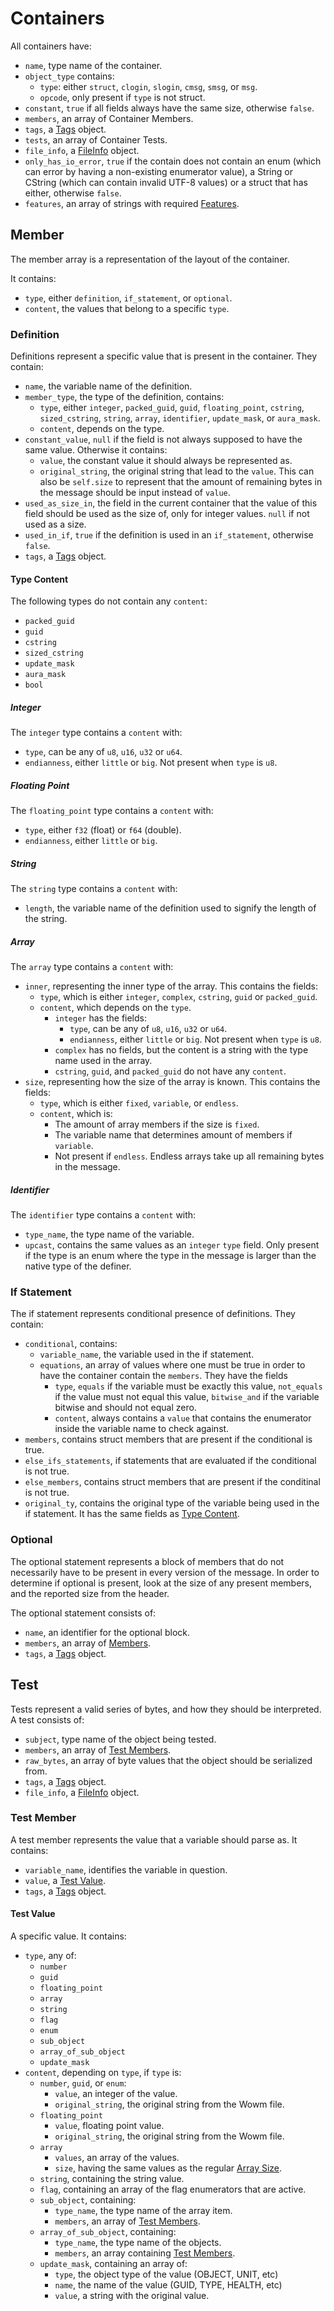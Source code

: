 # Containers

All containers have:

* `name`, type name of the container.
* `object_type` contains:
    * `type`: either `struct`, `clogin`, `slogin`, `cmsg`, `smsg`, or `msg`.
    * `opcode`, only present if `type` is not struct.
* `constant`, `true` if all fields always have the same size, otherwise `false`.
* `members`, an array of Container Members.
* `tags`, a [Tags](tags.md) object.
* `tests`, an array of Container Tests.
* `file_info`, a [FileInfo](fileinfo.md) object.
* `only_has_io_error`, `true` if the contain does not contain an enum (which can error by having a non-existing enumerator value), a String or CString (which can contain invalid UTF-8 values) or a struct that has either, otherwise `false`.
* `features`, an array of strings with required [Features](../spec/features.md).

## Member

The member array is a representation of the layout of the container.

It contains:

* `type`, either `definition`, `if_statement`, or `optional`.
* `content`, the values that belong to a specific `type`.


### Definition

Definitions represent a specific value that is present in the container.
They contain:

* `name`, the variable name of the definition.
* `member_type`, the type of the definition, contains:
    * `type`, either `integer`, `packed_guid`, `guid`, `floating_point`, `cstring`, `sized_cstring`, `string`, `array`, `identifier`, `update_mask`, or `aura_mask`.
    * `content`, depends on the type.
* `constant_value`, `null` if the field is not always supposed to have the same value. Otherwise it contains:
    * `value`, the constant value it should always be represented as.
    * `original_string`, the original string that lead to the `value`. This can also be `self.size` to represent that the amount of remaining bytes in the message should be input instead of `value`.
* `used_as_size_in`, the field in the current container that the value of this field should be used as the size of, only for integer values. `null` if not used as a size.
* `used_in_if`, `true` if the definition is used in an `if_statement`, otherwise `false`.
* `tags`, a [Tags](tags.md) object.


#### Type Content

The following types do not contain any `content`:

* `packed_guid`
* `guid`
* `cstring`
* `sized_cstring`
* `update_mask`
* `aura_mask`
* `bool`


##### Integer

The `integer` type contains a `content` with:
* `type`, can be any of `u8`, `u16`, `u32` or `u64`.
* `endianness`, either `little` or `big`. Not present when `type` is `u8`.

##### Floating Point

The `floating_point` type contains a `content` with:
* `type`, either `f32` (float) or `f64` (double).
* `endianness`, either `little` or `big`.

##### String

The `string` type contains a `content` with:
* `length`, the variable name of the definition used to signify the length of the string.

##### Array

The `array` type contains a `content` with:
* `inner`, representing the inner type of the array. This contains the fields:
    * `type`, which is either `integer`, `complex`, `cstring`, `guid` or `packed_guid`.
    * `content`, which depends on the `type`.
        * `integer` has the fields:
            * `type`, can be any of `u8`, `u16`, `u32` or `u64`.
            * `endianness`, either `little` or `big`. Not present when `type` is `u8`.
        * `complex` has no fields, but the content is a string with the type name used in the array.
        * `cstring`, `guid`, and `packed_guid` do not have any `content`.
* `size`, representing how the size of the array is known. This contains the fields:
    * `type`, which is either `fixed`, `variable`, or `endless`.
    * `content`, which is:
        * The amount of array members if the size is `fixed`.
        * The variable name that determines amount of members if `variable`.
        * Not present if `endless`. Endless arrays take up all remaining bytes in the message.

##### Identifier

The `identifier` type contains a `content` with:
* `type_name`, the type name of the variable.
* `upcast`, contains the same values as an `integer` `type` field. Only present if the type is an enum where the type in the message is larger than the native type of the definer.

### If Statement

The if statement represents conditional presence of definitions.
They contain:

* `conditional`, contains:
    * `variable_name`, the variable used in the if statement.
    * `equations`, an array of values where one must be true in order to have the container contain the `members`. They have the fields
        * `type`, `equals` if the variable must be exactly this value, `not_equals` if the value must not equal this value, `bitwise_and` if the variable bitwise and should not equal zero.
        * `content`, always contains a `value` that contains the enumerator inside the variable name to check against.
* `members`, contains struct members that are present if the conditional is true.
* `else_ifs_statements`, if statements that are evaluated if the conditional is not true.
* `else_members`, contains struct members that are present if the conditinal is not true.
* `original_ty`, contains the original type of the variable being used in the if statement. It has the same fields as [Type Content](#type-content).

### Optional

The optional statement represents a block of members that do not necessarily have to be present in every version of the message. In order to determine if optional is present, look at the size of any present members, and the reported size from the header.

The optional statement consists of:

* `name`, an identifier for the optional block.
* `members`, an array of [Members](#member).
* `tags`, a [Tags](tags.md) object.

## Test

Tests represent a valid series of bytes, and how they should be interpreted.
A test consists of:

* `subject`, type name of the object being tested.
* `members`, an array of [Test Members](#test-member).
* `raw_bytes`, an array of byte values that the object should be serialized from.
* `tags`, a [Tags](tags.md) object.
* `file_info`, a [FileInfo](fileinfo.md) object.

### Test Member

A test member represents the value that a variable should parse as.
It contains:

* `variable_name`, identifies the variable in question.
* `value`, a [Test Value](#test-value).
* `tags`, a [Tags](tags.md) object.

#### Test Value

A specific value. It contains:

* `type`, any of:
    * `number`
    * `guid`
    * `floating_point`
    * `array`
    * `string`
    * `flag`
    * `enum`
    * `sub_object`
    * `array_of_sub_object`
    * `update_mask`
* `content`, depending on `type`, if `type` is:
    * `number`, `guid`, or `enum`:
        * `value`, an integer of the value.
        * `original_string`, the original string from the Wowm file.
    * `floating_point`
        * `value`, floating point value.
        * `original_string`, the original string from the Wowm file.
    * `array`
        * `values`, an array of the values.
        * `size`, having the same values as the regular [Array Size](#array).
    * `string`, containing the string value.
    * `flag`, containing an array of the flag enumerators that are active.
    * `sub_object`, containing:
        * `type_name`, the type name of the array item.
        * `members`, an array of [Test Members](#test-member).
    * `array_of_sub_object`, containing:
        * `type_name`, the type name of the objects.
        * `members`, an array containing [Test Members](#test-member).
    * `update_mask`, containing an array of:
        * `type`, the object type of the value (OBJECT, UNIT, etc)
        * `name`, the name of the value (GUID, TYPE, HEALTH, etc)
        * `value`, a string with the original value.

